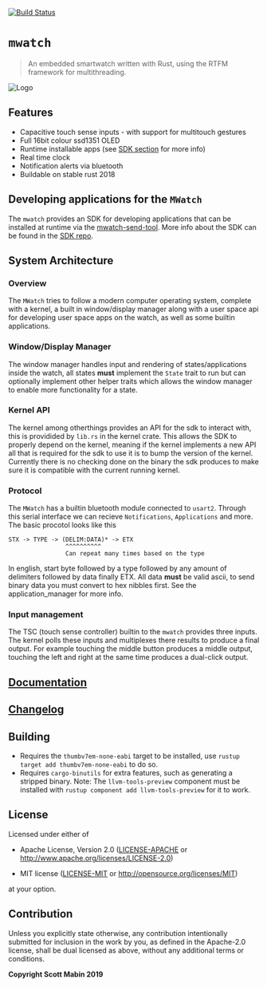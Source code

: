 [![Build Status](https://travis-ci.org/MWatch/kernel.svg?branch=master)](https://travis-ci.org/MWatch/kernel)
# `mwatch`

> An embedded smartwatch written with Rust, using the RTFM framework for multithreading.

![Logo](https://i.imgur.com/BYfEjaX.jpg)

## Features

- Capacitive touch sense inputs - with support for multitouch gestures
- Full 16bit colour ssd1351 OLED
- Runtime installable apps (see [SDK section](#developing-applications-for-the-mwatch) for more info)
- Real time clock
- Notification alerts via bluetooth
- Buildable on stable rust 2018

## Developing applications for the `MWatch`

The `mwatch` provides an SDK for developing applications that can be installed at runtime via the [mwatch-send-tool](https://github.com/MWatch/mwatch-protocol-spoofer). More info about the SDK can be found in the [SDK repo](https://github.com/MWatch/mwatch-sdk).

## System Architecture

### Overview

The `MWatch` tries to follow a modern computer operating system, complete with a kernel, a built in window/display manager along with a user space api for developing user space apps on the watch, as well as some builtin applications.



### Window/Display Manager

The window manager handles input and rendering of states/applications inside the watch, all states **must** implement the `State` trait to run but can optionally implement other helper traits which allows the window manager to enable more functionality for a state.

### Kernel API

The kernel among otherthings provides an API for the sdk to interact with, this is providided by `lib.rs` in the kernel crate. This allows the SDK to properly depend on the kernel, meaning if the kernel implements a new API all that is required for the sdk to use it is to bump the version of the kernel. Currently there is no checking done on the binary the sdk produces to make sure it is compatible with the current running kernel.

### Protocol

The `MWatch` has a builtin bluetooth module connected to `usart2`. Through this serial interface we can recieve `Notifications`, `Applications` and more. The basic procotol looks like this

```
STX -> TYPE -> (DELIM:DATA)* -> ETX
                ^^^^^^^^^^
                Can repeat many times based on the type 
```

In english, start byte followed by a type followed by any amount of delimiters followed by data finally ETX.
All data **must** be valid ascii, to send binary data you must convert to hex nibbles first. See the application_manager for more info.

### Input management

The TSC (touch sense controller) builtin to the `mwatch` provides three inputs. The kernel polls these inputs and multiplexes there results to produce a final output. For example touching the middle button produces a middle output, touching the left and right at the same time produces a dual-click output.

## [Documentation](https://docs.rs/mwatch_kernel/latest/mwatch_kernel/)

## [Changelog](https://github.com/mwatch/kernel/blob/master/CHANGELOG.md)

## Building

- Requires the `thumbv7em-none-eabi` target to be installed, use `rustup target add thumbv7em-none-eabi` to do so.
- Requires `cargo-binutils` for extra features, such as generating a stripped binary. Note: The `llvm-tools-preview` component must be installed with `rustup component add llvm-tools-preview` for it to work.

## License

Licensed under either of

- Apache License, Version 2.0 ([LICENSE-APACHE](LICENSE-APACHE) or
  http://www.apache.org/licenses/LICENSE-2.0)

- MIT license ([LICENSE-MIT](LICENSE-MIT) or http://opensource.org/licenses/MIT)

at your option.

## Contribution

Unless you explicitly state otherwise, any contribution intentionally submitted
for inclusion in the work by you, as defined in the Apache-2.0 license, shall be
dual licensed as above, without any additional terms or conditions.

**Copyright Scott Mabin 2019**
